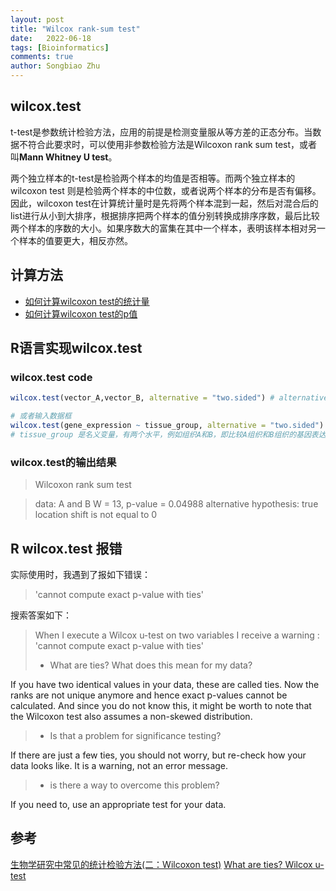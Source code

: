 ```yaml
---
layout: post
title: "Wilcox rank-sum test"
date:   2022-06-18
tags: [Bioinformatics]
comments: true
author: Songbiao Zhu
---
```


## wilcox.test

t-test是参数统计检验方法，应用的前提是检测变量服从等方差的正态分布。当数据不符合此要求时，可以使用非参数检验方法是Wilcoxon rank sum test，或者叫**Mann Whitney U test**。

两个独立样本的t-test是检验两个样本的均值是否相等。而两个独立样本的wilcoxon test 则是检验两个样本的中位数，或者说两个样本的分布是否有偏移。因此，wilcoxon test在计算统计量时是先将两个样本混到一起，然后对混合后的list进行从小到大排序，根据排序把两个样本的值分别转换成排序序数，最后比较两个样本的序数的大小。如果序数大的富集在其中一个样本，表明该样本相对另一个样本的值要更大，相反亦然。


## 计算方法

* [如何计算wilcoxon test的统计量](http://sphweb.bumc.bu.edu/otlt/MPH-Modules/BS/BS704_Nonparametric/BS704_Nonparametric4.html)
* [如何计算wilcoxon test的p值](https://data.library.virginia.edu/the-wilcoxon-rank-sum-test/)

## R语言实现wilcox.test
### wilcox.test code

```R
wilcox.test(vector_A,vector_B, alternative = "two.sided") # alternative also could be "greater" or "less"

# 或者输入数据框
wilcox.test(gene_expression ~ tissue_group, alternative = "two.sided") 
# tissue_group 是名义变量，有两个水平，例如组织A和B，即比较A组织和B组织的基因表达水平
```

### wilcox.test的输出结果
> Wilcoxon rank sum test

> data: A and B
> W = 13, p-value = 0.04988
> alternative hypothesis: true location shift is not equal to 0

## R wilcox.test 报错

实际使用时，我遇到了报如下错误：
> 'cannot compute exact p-value with ties' 

搜索答案如下：
> When I execute a Wilcox u-test on two variables I receive a warning :
> 'cannot compute exact p-value with ties'
>
> - What are ties? What does this mean for my data?

If you have two identical values in your data, these are called ties.
Now the ranks are not unique anymore and hence exact p-values cannot be
calculated.
And since you do not know this, it might be worth to note that the
Wilcoxon test also assumes a non-skewed distribution.


> - Is that a problem for significance testing?

If there are just a few ties, you should not worry, but re-check how
your data looks like. It is a warning, not an error message.


> - is there a way to overcome this problem?

If you need to, use an appropriate test for your data.
## 参考
[生物学研究中常见的统计检验方法(二：Wilcoxon test)](https://www.jianshu.com/p/9df4af9249c2)
[What are ties? Wilcox u-test](https://r.789695.n4.nabble.com/What-are-ties-Wilcox-u-test-td857059.html)